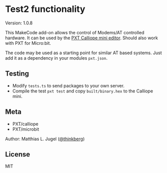 # Test2 functionality

Version: 1.0.8

This MakeCode add-on allows the control of Modems/AT controlled hardware.
It can be used by the [PXT Calliope mini editor](https://pxt.calliope.cc/). Should also work
with PXT for Micro:bit.

The code may be used as a starting point for similar AT based systems. Just add it as a 
dependency in your modules `pxt.json`.

## Testing

- Modify `tests.ts` to send packages to your own server.
- Compile the test `pxt test` and copy `built/binary.hex` to the Calliope mini.

## Meta

- PXT/calliope
- PXT/microbit

Author: Matthias L. Jugel ([@thinkberg](https://twitter.com/thinkberg))

## License

MIT